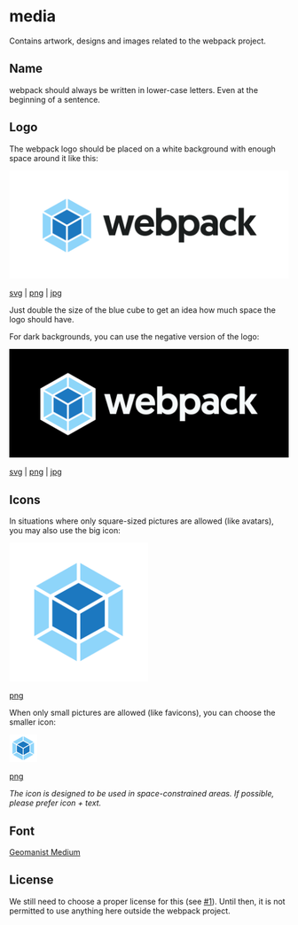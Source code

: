 # media

Contains artwork, designs and images related to the webpack project.

## Name

webpack should always be written in lower-case letters. Even at the beginning of a sentence.

## Logo

The webpack logo should be placed on a white background with enough space around it like this:

![logo white example](/logo/logo-on-white-bg.png?raw=true)

[svg](/logo/logo-on-white-bg.svg) | [png](/logo/logo-on-white-bg.png) | [jpg](/logo/logo-on-white-bg.jpg)

Just double the size of the blue cube to get an idea how much space the logo should have.

For dark backgrounds, you can use the negative version of the logo:

![logo dark example](/logo/logo-on-dark-bg.jpg?raw=true)

[svg](/logo/logo-on-dark-bg.svg) | [png](/logo/logo-on-dark-bg.png) | [jpg](/logo/logo-on-dark-bg.jpg)

## Icons

In situations where only square-sized pictures are allowed (like avatars), you may also use the big icon:

<img src="/logo/icon-big.png?raw=true" width="250" alt="icon big example">

[png](/logo/icon-big.png.png)

When only small pictures are allowed (like favicons), you can choose the smaller icon:

<img src="/logo/icon-small.png?raw=true" width="50" alt="icon small example">

[png](/logo/icon-small.png.png)

*The icon is designed to be used in space-constrained areas. If possible, please prefer icon + text.*

## Font

[Geomanist Medium](http://geomanist.com/)

## License

We still need to choose a proper license for this (see [#1](https://github.com/webpack/media/issues/1)). Until then, it is not permitted to use anything here outside the webpack project.
